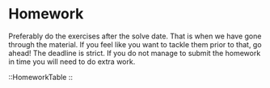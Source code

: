 # Homework
Preferably do the exercises after the solve date. That is when we have gone
through the material. If you feel like you want to tackle them prior to that, go
ahead! The deadline is strict. If you do not manage to submit the homework in
time you will need to do extra work.

::HomeworkTable
::
